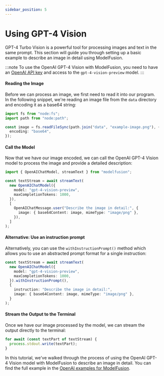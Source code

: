 ```yaml
---
sidebar_position: 5
---
```


# Using GPT-4 Vision

GPT-4 Turbo Vision is a powerful tool for processing images and text in the same prompt. This section will guide you through setting up a basic example to describe an image in detail using ModelFusion.

:::note
To use the OpenAI GPT-4 Vision with ModelFusion, you need to have an [OpenAI API key](https://platform.openai.com/) and access to the `gpt-4-vision-preview` model.
:::

#### Reading the Image

Before we can process an image, we first need to read it into our program. In the following snippet, we're reading an image file from the `data` directory and encoding it as a base64 string:

```ts
import fs from "node:fs";
import path from "node:path";

const image = fs.readFileSync(path.join("data", "example-image.png"), {
  encoding: "base64",
});
```

#### Call the Model

Now that we have our image encoded, we can call the OpenAI GPT-4 Vision model to process the image and provide a detailed description:

```ts
import { OpenAIChatModel, streamText } from "modelfusion";

const textStream = await streamText(
  new OpenAIChatModel({
    model: "gpt-4-vision-preview",
    maxCompletionTokens: 1000,
  }),
  [
    OpenAIChatMessage.user("Describe the image in detail:", {
      image: { base64Content: image, mimeType: "image/png" },
    }),
  ]
);
```

#### Alternative: Use an instruction prompt

Alternatively, you can use the `withInstructionPrompt()` method which allows you to use an abstracted prompt format for a single instruction:

```ts
const textStream = await streamText(
  new OpenAIChatModel({
    model: "gpt-4-vision-preview",
    maxCompletionTokens: 1000,
  }).withInstructionPrompt(),
  {
    instruction: "Describe the image in detail:",
    image: { base64Content: image, mimeType: "image/png" },
  }
);
```

#### Stream the Output to the Terminal

Once we have our image processed by the model, we can stream the output directly to the terminal:

```ts
for await (const textPart of textStream) {
  process.stdout.write(textPart);
}
```

In this tutorial, we've walked through the process of using the OpenAI GPT-4 Vision model with ModelFusion to describe an image in detail. You can find the full example in the [OpenAI examples for ModelFusion](https://github.com/lgrammel/modelfusion/tree/main/examples/basic/src/model-provider/openai).
